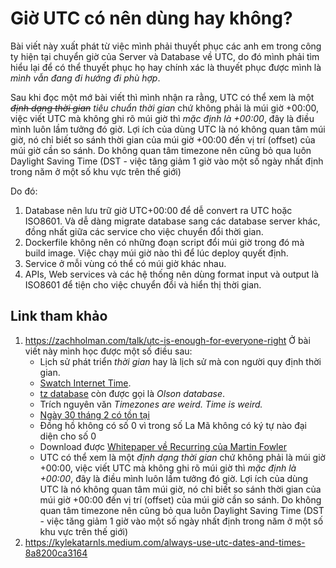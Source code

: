# Giờ UTC có nên dùng hay không?

Bài viết này xuất phát từ việc mình phải thuyết phục các anh em trong công ty hiện tại chuyển giờ của Server và Database về UTC, do đó mình phải tìm hiểu lại để có thể thuyết phục họ hay chính xác là thuyết phục được mình là _mình vẫn đang đi hướng đi phù hợp_.

Sau khi đọc một mớ bài viết thì mình nhận ra rằng, UTC có thể xem là một ~~_định dạng thời gian_~~ _tiêu chuẩn thời gian_ chứ không phải là múi giờ +00:00, việc viết UTC mà không ghi rõ múi giờ thì _mặc định là +00:00_, đây là điều mình luôn lầm tưởng đó giờ. Lợi ích của dùng UTC là nó không quan tâm múi giờ, nó chỉ biết so sánh thời gian của múi giờ +00:00 đến vị trí (offset) của múi giờ cần so sánh. Do không quan tâm timezone nên cũng bỏ qua luôn Daylight Saving Time (DST - việc tăng giảm 1 giờ vào một số ngày nhất định trong năm ở một số khu vực trên thế giới)

Do đó:

1. Database nên lưu trữ giờ UTC+00:00 để dễ convert ra UTC hoặc ISO8601. Và dễ dàng migrate database sang các database server khác, đồng nhất giữa các service cho việc chuyển đổi thời gian.
1. Dockerfile không nên có những đoạn script đổi múi giờ trong đó mà build image. Việc chạy múi giờ nào thì để lúc deploy quyết định.
1. Service ở mỗi vùng có thể có múi giờ khác nhau.
1. APIs, Web services và các hệ thống nên dùng format input và output là ISO8601 để tiện cho việc chuyển đổi và hiển thị thời gian.

## Link tham khảo

1. https://zachholman.com/talk/utc-is-enough-for-everyone-right
    Ở bài viết này mình học được một số điều sau:
    - Lịch sử phát triển _thời gian_ hay là lịch sử mà con người quy định thời gian.
    - [Swatch Internet Time](https://en.wikipedia.org/wiki/Swatch_Internet_Time).
    - [tz database](https://en.wikipedia.org/wiki/Tz_database) còn được gọi là _Olson database_.
    - Trích nguyên văn _Timezones are weird. Time is weird._
    - [Ngày 30 tháng 2 có tồn tại](https://www.timeanddate.com/date/february-30.html)
    - Đồng hồ không có số 0 vì trong số La Mã không có ký tự nào đại diện cho số 0
    - Download được [Whitepaper về Recurring của Martin Fowler](https://martinfowler.com/apsupp/recurring.pdf)
    - UTC có thể xem là một _định dạng thời gian_ chứ không phải là múi giờ +00:00, việc viết UTC mà không ghi rõ múi giờ thì _mặc định là +00:00_, đây là điều mình luôn lầm tưởng đó giờ. Lợi ích của dùng UTC là nó không quan tâm múi giờ, nó chỉ biết so sánh thời gian của múi giờ +00:00 đến vị trí (offset) của múi giờ cần so sánh. Do không quan tâm timezone nên cũng bỏ qua luôn Daylight Saving Time (DST - việc tăng giảm 1 giờ vào một số ngày nhất định trong năm ở một số khu vực trên thế giới)
1. https://kylekatarnls.medium.com/always-use-utc-dates-and-times-8a8200ca3164